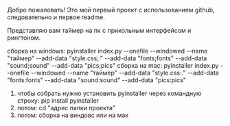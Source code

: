 Добро пожаловать!
Это мой первый проект с использованием github, следовательно и первое readme.

Представляю вам таймер на пк с прикольным интерфейсом и рингтоном.

сборка на windows: pyinstaller index.py --onefile --windowed --name "таймер" --add-data "style.css;." --add-data "fonts;fonts" --add-data "sound;sound" --add-data "pics;pics"
сборка на mac: pyinstaller index.py --onefile --windowed --name "таймер" --add-data "style.css:." --add-data "fonts:fonts" --add-data "sound:sound" --add-data "pics:pics"

1. чтобы собрать нужно установить pyinstaller через командную строку:  pip install pyinstaller
2. потом:  cd "адрес папки проекта"
3. потом:  сборка на виндовс или на мак


